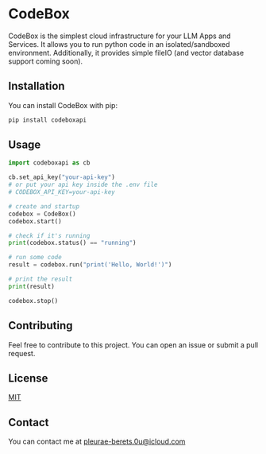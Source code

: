 # CodeBox

CodeBox is the simplest cloud infrastructure for your LLM Apps and Services.
It allows you to run python code in an isolated/sandboxed environment.
Additionally, it provides simple fileIO (and vector database support coming soon).

## Installation

You can install CodeBox with pip:

```bash
pip install codeboxapi
```

## Usage

```python
import codeboxapi as cb

cb.set_api_key("your-api-key")
# or put your api key inside the .env file
# CODEBOX_API_KEY=your-api-key

# create and startup
codebox = CodeBox()
codebox.start()

# check if it's running
print(codebox.status() == "running")

# run some code
result = codebox.run("print('Hello, World!')")

# print the result
print(result)

codebox.stop()
```

## Contributing

Feel free to contribute to this project.
You can open an issue or submit a pull request.

## License

[MIT](https://choosealicense.com/licenses/mit/)

## Contact

You can contact me at [pleurae-berets.0u@icloud.com](mailto:pleurae-berets.0u@icloud.com)

